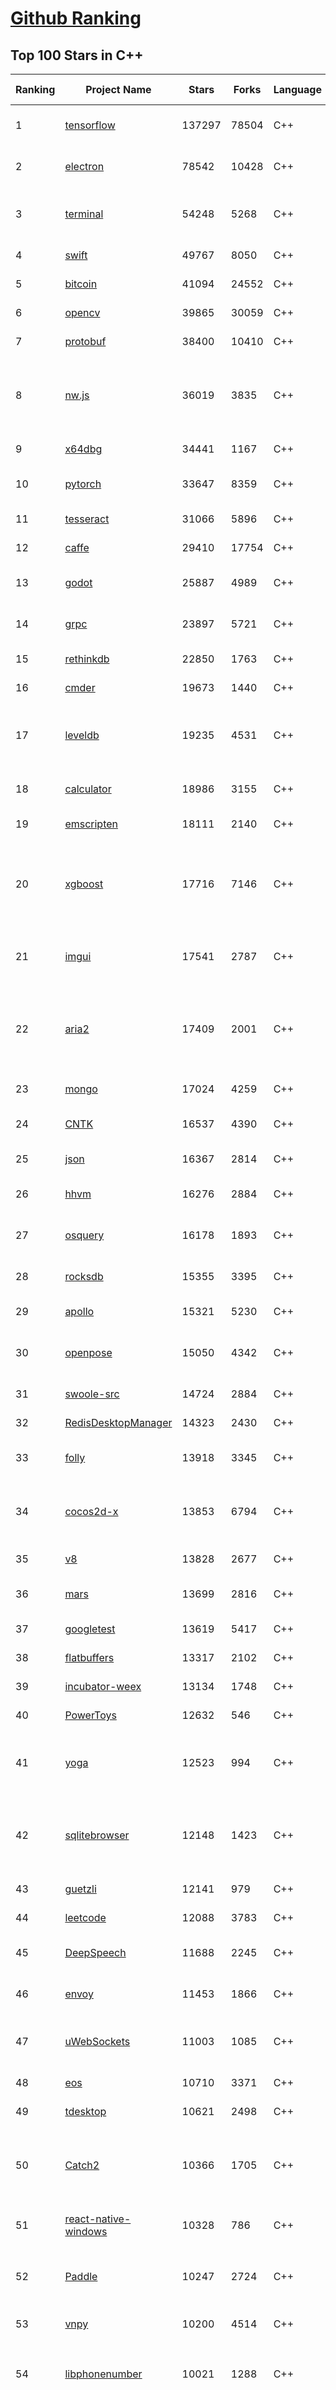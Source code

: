 [Github Ranking](../README.md)
==========

## Top 100 Stars in C\+\+

| Ranking | Project Name | Stars | Forks | Language | Open Issues | Description | Last Commit |
| ------- | ------------ | ----- | ----- | -------- | ----------- | ----------- | ----------- |
| 1 | [tensorflow](https://github.com/tensorflow/tensorflow) | 137297 | 78504 | C++ | 3063 | An Open Source Machine Learning Framework for Everyone | 2019-11-14T10:45:28Z |
| 2 | [electron](https://github.com/electron/electron) | 78542 | 10428 | C++ | 1220 | :electron: Build cross-platform desktop apps with JavaScript, HTML, and CSS | 2019-11-14T10:36:26Z |
| 3 | [terminal](https://github.com/microsoft/terminal) | 54248 | 5268 | C++ | 777 | The new Windows Terminal, and the original Windows console host - all in the same place! | 2019-11-14T03:56:12Z |
| 4 | [swift](https://github.com/apple/swift) | 49767 | 8050 | C++ | 584 | The Swift Programming Language | 2019-11-14T10:58:37Z |
| 5 | [bitcoin](https://github.com/bitcoin/bitcoin) | 41094 | 24552 | C++ | 1056 | Bitcoin Core integration/staging tree | 2019-11-14T05:02:41Z |
| 6 | [opencv](https://github.com/opencv/opencv) | 39865 | 30059 | C++ | 1741 | Open Source Computer Vision Library | 2019-11-14T10:48:24Z |
| 7 | [protobuf](https://github.com/protocolbuffers/protobuf) | 38400 | 10410 | C++ | 781 | Protocol Buffers - Google's data interchange format | 2019-11-14T02:59:09Z |
| 8 | [nw.js](https://github.com/nwjs/nw.js) | 36019 | 3835 | C++ | 750 | Call all Node.js modules directly from DOM/WebWorker and enable a new way of writing applications with all Web technologies. | 2019-11-14T05:53:14Z |
| 9 | [x64dbg](https://github.com/x64dbg/x64dbg) | 34441 | 1167 | C++ | 359 | An open-source x64/x32 debugger for windows. | 2019-11-13T00:14:06Z |
| 10 | [pytorch](https://github.com/pytorch/pytorch) | 33647 | 8359 | C++ | 4657 | Tensors and Dynamic neural networks in Python with strong GPU acceleration | 2019-11-14T10:46:34Z |
| 11 | [tesseract](https://github.com/tesseract-ocr/tesseract) | 31066 | 5896 | C++ | 233 | Tesseract Open Source OCR Engine (main repository) | 2019-11-11T22:08:08Z |
| 12 | [caffe](https://github.com/BVLC/caffe) | 29410 | 17754 | C++ | 1076 | Caffe: a fast open framework for deep learning. | 2019-11-05T13:06:24Z |
| 13 | [godot](https://github.com/godotengine/godot) | 25887 | 4989 | C++ | 5749 | Godot Engine – Multi-platform 2D and 3D game engine | 2019-11-14T10:46:07Z |
| 14 | [grpc](https://github.com/grpc/grpc) | 23897 | 5721 | C++ | 925 | The C based gRPC (C++, Python, Ruby, Objective-C, PHP, C#) | 2019-11-14T10:23:49Z |
| 15 | [rethinkdb](https://github.com/rethinkdb/rethinkdb) | 22850 | 1763 | C++ | 1458 | The open-source database for the realtime web. | 2019-10-29T18:23:00Z |
| 16 | [cmder](https://github.com/cmderdev/cmder) | 19673 | 1440 | C++ | 3 | Lovely console emulator package for Windows | 2019-11-09T22:52:53Z |
| 17 | [leveldb](https://github.com/google/leveldb) | 19235 | 4531 | C++ | 127 | LevelDB is a fast key-value storage library written at Google that provides an ordered mapping from string keys to string values. | 2019-11-11T20:07:44Z |
| 18 | [calculator](https://github.com/microsoft/calculator) | 18986 | 3155 | C++ | 135 | Windows Calculator: A simple yet powerful calculator that ships with Windows | 2019-11-14T08:18:45Z |
| 19 | [emscripten](https://github.com/emscripten-core/emscripten) | 18111 | 2140 | C++ | 734 | Emscripten: An LLVM-to-Web Compiler | 2019-11-14T09:03:06Z |
| 20 | [xgboost](https://github.com/dmlc/xgboost) | 17716 | 7146 | C++ | 204 | Scalable, Portable and Distributed Gradient Boosting (GBDT, GBRT or GBM) Library,  for Python, R, Java, Scala, C++ and more. Runs on single machine, Hadoop, Spark, Flink and DataFlow | 2019-11-14T10:35:56Z |
| 21 | [imgui](https://github.com/ocornut/imgui) | 17541 | 2787 | C++ | 455 | Dear ImGui: Bloat-free Immediate Mode Graphical User interface for C++ with minimal dependencies | 2019-11-13T21:04:31Z |
| 22 | [aria2](https://github.com/aria2/aria2) | 17409 | 2001 | C++ | 637 | aria2 is a lightweight multi-protocol & multi-source, cross platform download utility operated in command-line. It supports HTTP/HTTPS, FTP, SFTP, BitTorrent and Metalink. | 2019-10-14T04:07:10Z |
| 23 | [mongo](https://github.com/mongodb/mongo) | 17024 | 4259 | C++ | 41 | The MongoDB Database | 2019-11-14T00:40:01Z |
| 24 | [CNTK](https://github.com/microsoft/CNTK) | 16537 | 4390 | C++ | 790 | Microsoft Cognitive Toolkit (CNTK), an open source deep-learning toolkit | 2019-11-09T00:52:54Z |
| 25 | [json](https://github.com/nlohmann/json) | 16367 | 2814 | C++ | 39 | JSON for Modern C++ | 2019-11-13T11:55:16Z |
| 26 | [hhvm](https://github.com/facebook/hhvm) | 16276 | 2884 | C++ | 873 | A virtual machine for executing programs written in Hack. | 2019-11-14T06:43:33Z |
| 27 | [osquery](https://github.com/osquery/osquery) | 16178 | 1893 | C++ | 629 | SQL powered operating system instrumentation, monitoring, and analytics. | 2019-11-13T21:10:38Z |
| 28 | [rocksdb](https://github.com/facebook/rocksdb) | 15355 | 3395 | C++ | 401 | A library that provides an embeddable, persistent key-value store for fast storage. | 2019-11-14T10:29:37Z |
| 29 | [apollo](https://github.com/ApolloAuto/apollo) | 15321 | 5230 | C++ | 488 | An open autonomous driving platform | 2019-11-14T08:20:09Z |
| 30 | [openpose](https://github.com/CMU-Perceptual-Computing-Lab/openpose) | 15050 | 4342 | C++ | 20 | OpenPose: Real-time multi-person keypoint detection library for body, face, hands, and foot estimation | 2019-11-14T00:49:34Z |
| 31 | [swoole-src](https://github.com/swoole/swoole-src) | 14724 | 2884 | C++ | 66 | 🚀 Coroutine-based concurrency library for PHP | 2019-11-14T03:40:54Z |
| 32 | [RedisDesktopManager](https://github.com/uglide/RedisDesktopManager) | 14323 | 2430 | C++ | 33 | :wrench: Cross-platform GUI management tool for Redis | 2019-11-13T18:07:19Z |
| 33 | [folly](https://github.com/facebook/folly) | 13918 | 3345 | C++ | 192 | An open-source C++ library developed and used at Facebook. | 2019-11-14T09:44:31Z |
| 34 | [cocos2d-x](https://github.com/cocos2d/cocos2d-x) | 13853 | 6794 | C++ | 1360 | Cocos2d-x is a suite of open-source, cross-platform, game-development tools used by millions of developers all over the world. | 2019-11-14T10:12:47Z |
| 35 | [v8](https://github.com/v8/v8) | 13828 | 2677 | C++ | 1 | The official mirror of the V8 Git repository | 2019-10-10T17:52:03Z |
| 36 | [mars](https://github.com/Tencent/mars) | 13699 | 2816 | C++ | 130 | Mars is a cross-platform network component  developed by WeChat. | 2019-11-14T10:45:38Z |
| 37 | [googletest](https://github.com/google/googletest) | 13619 | 5417 | C++ | 119 | Googletest - Google Testing and Mocking Framework | 2019-11-14T07:36:43Z |
| 38 | [flatbuffers](https://github.com/google/flatbuffers) | 13317 | 2102 | C++ | 235 | FlatBuffers: Memory Efficient Serialization Library | 2019-11-12T20:12:58Z |
| 39 | [incubator-weex](https://github.com/apache/incubator-weex) | 13134 | 1748 | C++ | 108 | Apache Weex (Incubating) | 2019-11-14T08:36:25Z |
| 40 | [PowerToys](https://github.com/microsoft/PowerToys) | 12632 | 546 | C++ | 387 | Windows system utilities to maximize productivity | 2019-11-14T07:29:30Z |
| 41 | [yoga](https://github.com/facebook/yoga) | 12523 | 994 | C++ | 229 | Yoga is a cross-platform layout engine which implements Flexbox. Follow https://twitter.com/yogalayout for updates. | 2019-11-14T00:46:15Z |
| 42 | [sqlitebrowser](https://github.com/sqlitebrowser/sqlitebrowser) | 12148 | 1423 | C++ | 380 | Official home of the DB Browser for SQLite (DB4S) project. Previously known as "SQLite Database Browser" and "Database Browser for SQLite". Website at:  | 2019-11-13T21:24:56Z |
| 43 | [guetzli](https://github.com/google/guetzli) | 12141 | 979 | C++ | 117 | Perceptual JPEG encoder | 2019-10-25T12:45:03Z |
| 44 | [leetcode](https://github.com/haoel/leetcode) | 12088 | 3783 | C++ | 51 | LeetCode Problems' Solutions  | 2019-10-29T09:00:59Z |
| 45 | [DeepSpeech](https://github.com/mozilla/DeepSpeech) | 11688 | 2245 | C++ | 108 | A TensorFlow implementation of Baidu's DeepSpeech architecture | 2019-11-14T10:21:00Z |
| 46 | [envoy](https://github.com/envoyproxy/envoy) | 11453 | 1866 | C++ | 612 | Cloud-native high-performance edge/middle/service proxy | 2019-11-14T10:03:46Z |
| 47 | [uWebSockets](https://github.com/uNetworking/uWebSockets) | 11003 | 1085 | C++ | 18 | Simple, secure & standards compliant web I/O for the most demanding of applications | 2019-11-08T13:10:54Z |
| 48 | [eos](https://github.com/EOSIO/eos) | 10710 | 3371 | C++ | 277 | An open source smart contract platform  | 2019-11-14T08:34:00Z |
| 49 | [tdesktop](https://github.com/telegramdesktop/tdesktop) | 10621 | 2498 | C++ | 1174 | Telegram Desktop messaging app | 2019-11-13T14:30:27Z |
| 50 | [Catch2](https://github.com/catchorg/Catch2) | 10366 | 1705 | C++ | 218 | A modern, C++-native, header-only, test framework for unit-tests, TDD and BDD - using C++11, C++14, C++17 and later (or C++03 on the Catch1.x branch) | 2019-11-14T09:55:18Z |
| 51 | [react-native-windows](https://github.com/microsoft/react-native-windows) | 10328 | 786 | C++ | 337 | A framework for building native Windows apps with React. | 2019-11-14T05:16:43Z |
| 52 | [Paddle](https://github.com/PaddlePaddle/Paddle) | 10247 | 2724 | C++ | 1708 | PArallel Distributed Deep LEarning （『飞桨』核心框架，高性能单机、分布式训练和跨平台部署） | 2019-11-14T10:55:55Z |
| 53 | [vnpy](https://github.com/vnpy/vnpy) | 10200 | 4514 | C++ | 13 | 基于Python的开源量化交易平台开发框架 | 2019-11-14T06:30:10Z |
| 54 | [libphonenumber](https://github.com/google/libphonenumber) | 10021 | 1288 | C++ | 85 | Google's common Java, C++ and JavaScript library for parsing, formatting, and validating international phone numbers. | 2019-11-13T06:45:38Z |
| 55 | [LightGBM](https://github.com/microsoft/LightGBM) | 9916 | 2657 | C++ | 45 | A fast, distributed, high performance gradient boosting (GBT, GBDT, GBRT, GBM or MART) framework based on decision tree algorithms, used for ranking, classification and many other machine learning tasks. | 2019-11-13T13:47:17Z |
| 56 | [notepad-plus-plus](https://github.com/notepad-plus-plus/notepad-plus-plus) | 9851 | 2519 | C++ | 1066 | Notepad++ official repository | 2019-11-13T23:10:32Z |
| 57 | [xbmc](https://github.com/xbmc/xbmc) | 9803 | 5223 | C++ | 596 | Kodi is an award-winning free and open source home theater/media center software and entertainment hub for digital media. With its beautiful interface and powerful skinning engine, it's available for Android, BSD, Linux, macOS, iOS and Windows. | 2019-11-14T09:57:47Z |
| 58 | [Proton](https://github.com/ValveSoftware/Proton) | 9634 | 334 | C++ | 2145 | Compatibility tool for Steam Play based on Wine and additional components | 2019-11-08T21:27:42Z |
| 59 | [foundationdb](https://github.com/apple/foundationdb) | 9602 | 778 | C++ | 386 | FoundationDB - the open source, distributed, transactional key-value store | 2019-11-14T05:06:24Z |
| 60 | [Karabiner-Elements](https://github.com/pqrs-org/Karabiner-Elements) | 9427 | 578 | C++ | 87 | Karabiner-Elements is a powerful utility for keyboard customization on macOS Sierra (10.12) or later. | 2019-11-10T14:22:35Z |
| 61 | [incubator-brpc](https://github.com/apache/incubator-brpc) | 9345 | 2249 | C++ | 198 | Industrial-grade RPC framework used throughout Baidu, with 1,000,000+ instances and thousands kinds of services, called "baidu-rpc" inside Baidu. | 2019-11-14T10:03:30Z |
| 62 | [openage](https://github.com/SFTtech/openage) | 9176 | 891 | C++ | 217 | Free (as in freedom) open source clone of the Age of Empires II engine :rocket: | 2019-11-13T17:40:58Z |
| 63 | [AirSim](https://github.com/microsoft/AirSim) | 9168 | 2367 | C++ | 483 | Open source simulator for autonomous vehicles built on Unreal Engine / Unity, from Microsoft AI & Research | 2019-11-14T10:36:16Z |
| 64 | [turicreate](https://github.com/apple/turicreate) | 9158 | 915 | C++ | 481 | Turi Create simplifies the development of custom machine learning models. | 2019-11-14T10:31:50Z |
| 65 | [CRYENGINE](https://github.com/CRYTEK/CRYENGINE) | 9152 | 1791 | C++ | 75 | CRYENGINE is a powerful real-time game development platform created by Crytek. | 2019-11-07T14:02:03Z |
| 66 | [hardseed](https://github.com/yangyangwithgnu/hardseed) | 9148 | 1966 | C++ | 35 | SEX IS ZERO (0), so, who wanna be the ONE (1), aha? | 2018-08-25T17:29:23Z |
| 67 | [openalpr](https://github.com/openalpr/openalpr) | 8965 | 2038 | C++ | 440 | Automatic License Plate Recognition library | 2019-10-21T07:15:01Z |
| 68 | [wkhtmltopdf](https://github.com/wkhtmltopdf/wkhtmltopdf) | 8870 | 1249 | C++ | 873 | Convert HTML to PDF using Webkit (QtWebKit) | 2019-08-30T15:40:36Z |
| 69 | [arangodb](https://github.com/arangodb/arangodb) | 8823 | 595 | C++ | 614 | 🥑 ArangoDB is a native multi-model database with flexible data models for documents, graphs, and key-values. Build high performance applications using a convenient SQL-like query language or JavaScript extensions. | 2019-11-14T10:41:08Z |
| 70 | [navicat-keygen](https://github.com/DoubleLabyrinth/navicat-keygen) | 8782 | 2237 | C++ | 19 | A keygen for Navicat | 2019-10-03T07:34:10Z |
| 71 | [ClickHouse](https://github.com/ClickHouse/ClickHouse) | 8747 | 1560 | C++ | 1140 | ClickHouse is a free analytics DBMS for big data | 2019-11-14T10:08:27Z |
| 72 | [mosh](https://github.com/mobile-shell/mosh) | 8741 | 554 | C++ | 229 | Mobile Shell | 2019-10-17T14:29:31Z |
| 73 | [napajs](https://github.com/microsoft/napajs) | 8731 | 320 | C++ | 64 | Napa.js: a multi-threaded JavaScript runtime | 2018-10-30T21:08:57Z |
| 74 | [MMKV](https://github.com/Tencent/MMKV) | 8724 | 923 | C++ | 2 | An efficient, small mobile key-value storage framework developed by WeChat. Works on iOS, Android, macOS and Windows. | 2019-11-14T10:39:18Z |
| 75 | [yuzu](https://github.com/yuzu-emu/yuzu) | 8676 | 587 | C++ | 194 | Nintendo Switch Emulator | 2019-11-13T20:30:32Z |
| 76 | [rapidjson](https://github.com/Tencent/rapidjson) | 8512 | 2321 | C++ | 396 | A fast JSON parser/generator for C++ with both SAX/DOM style API | 2019-11-14T02:42:01Z |
| 77 | [watchman](https://github.com/facebook/watchman) | 8448 | 663 | C++ | 75 | Watches files and records, or triggers actions, when they change.  | 2019-11-14T09:48:28Z |
| 78 | [Tasmota](https://github.com/arendst/Tasmota) | 8398 | 1975 | C++ | 6 | Alternative Firmware for ESP8266 based devices like itead Sonoff, with Web, Timers, OTA, MQTT, KNX and Sensors Support, to be used on Smart Home Systems. Written for Arduino IDE and PlatformIO | 2019-11-13T11:05:34Z |
| 79 | [Magisk](https://github.com/topjohnwu/Magisk) | 8265 | 1294 | C++ | 22 | A Magic Mask to Alter Android System Systemless-ly | 2019-11-14T10:42:45Z |
| 80 | [interview](https://github.com/huihut/interview) | 8263 | 2648 | C++ | 2 | 📚 C/C++ 技术面试基础知识总结，包括语言、程序库、数据结构、算法、系统、网络、链接装载库等知识及面试经验、招聘、内推等信息。 | 2019-11-02T08:46:50Z |
| 81 | [dlib](https://github.com/davisking/dlib) | 8198 | 2439 | C++ | 44 | A toolkit for making real world machine learning and data analysis applications in C++ | 2019-11-14T07:22:57Z |
| 82 | [faiss](https://github.com/facebookresearch/faiss) | 8098 | 1477 | C++ | 63 | A library for efficient similarity search and clustering of dense vectors. | 2019-11-10T06:37:07Z |
| 83 | [filament](https://github.com/google/filament) | 8061 | 566 | C++ | 72 | Filament is a real-time physically based rendering engine for Android, iOS, Windows, Linux, macOS and WASM/WebGL | 2019-11-14T02:27:33Z |
| 84 | [horovod](https://github.com/horovod/horovod) | 7893 | 1231 | C++ | 457 | Distributed training framework for TensorFlow, Keras, PyTorch, and Apache MXNet. | 2019-11-13T21:27:58Z |
| 85 | [Tars](https://github.com/TarsCloud/Tars) | 7821 | 1887 | C++ | 47 | Tars is a high-performance RPC framework based on name service and Tars protocol, also integrated administration platform, and implemented hosting-service via flexible schedule. | 2019-11-14T02:31:49Z |
| 86 | [libfacedetection](https://github.com/ShiqiYu/libfacedetection) | 7748 | 2198 | C++ | 56 | An open source library for face detection in images. The face detection speed can reach 1500FPS.  | 2019-09-24T02:17:18Z |
| 87 | [tinyrenderer](https://github.com/ssloy/tinyrenderer) | 7740 | 654 | C++ | 6 | A brief computer graphics / rendering course | 2019-02-20T13:41:57Z |
| 88 | [robomongo](https://github.com/Studio3T/robomongo) | 7701 | 663 | C++ | 652 | Native cross-platform MongoDB management tool | 2019-09-09T15:41:28Z |
| 89 | [ncnn](https://github.com/Tencent/ncnn) | 7623 | 2008 | C++ | 153 | ncnn is a high-performance neural network inference framework optimized for the mobile platform | 2019-11-14T10:49:40Z |
| 90 | [devilution](https://github.com/diasurgical/devilution) | 7615 | 917 | C++ | 89 | Diablo devolved - magic behind the 1996 computer game | 2019-11-14T04:10:16Z |
| 91 | [simdjson](https://github.com/lemire/simdjson) | 7607 | 418 | C++ | 64 | Parsing gigabytes of JSON per second  | 2019-11-14T05:18:23Z |
| 92 | [qBittorrent](https://github.com/qbittorrent/qBittorrent) | 7580 | 1319 | C++ | 2720 | qBittorrent BitTorrent client | 2019-11-14T04:23:19Z |
| 93 | [OpenRCT2](https://github.com/OpenRCT2/OpenRCT2) | 7509 | 847 | C++ | 1327 | An open source re-implementation of RollerCoaster Tycoon 2 🎢 | 2019-11-14T10:59:54Z |
| 94 | [solidity](https://github.com/ethereum/solidity) | 7412 | 2057 | C++ | 676 | Solidity, the Contract-Oriented Programming Language | 2019-11-14T10:53:00Z |
| 95 | [openFrameworks](https://github.com/openframeworks/openFrameworks) | 7330 | 2333 | C++ | 904 | openFrameworks is a community-developed cross platform toolkit for creative coding in C++. | 2019-11-14T04:40:09Z |
| 96 | [aseprite](https://github.com/aseprite/aseprite) | 7329 | 744 | C++ | 741 | Animated sprite editor & pixel art tool (Windows, macOS, Linux) | 2019-11-12T19:31:38Z |
| 97 | [zeal](https://github.com/zealdocs/zeal) | 7324 | 571 | C++ | 144 | Offline documentation browser inspired by Dash | 2019-11-13T03:28:18Z |
| 98 | [shadowsocks-qt5](https://github.com/shadowsocks/shadowsocks-qt5) | 7310 | 2258 | C++ | 71 | A cross-platform shadowsocks GUI client | 2019-11-02T19:58:36Z |
| 99 | [rpcs3](https://github.com/RPCS3/rpcs3) | 7211 | 1218 | C++ | 508 | PS3 emulator/debugger | 2019-11-13T11:31:43Z |
| 100 | [spdlog](https://github.com/gabime/spdlog) | 7161 | 1570 | C++ | 22 | Fast C++ logging library. | 2019-11-14T10:28:45Z |

